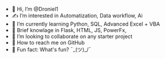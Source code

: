- 👋 Hi, I’m @Droniel1
- ✍️ I’m interested in Automatization, Data workflow, Ai
- 🤌 I’m currently learning Python, SQL, Advanced Excel + VBA
- 🤏 Brief knowlage in Flask, HTML, JS, PowerFx, 
- 💞️ I’m looking to collaborate on any starter project
- 🤙 How to reach me on GitHub  
- 🫤 Fun fact: What's fun? ¯\_(ツ)_/¯

<!---
Droniel1/Droniel1 is a ✨ special ✨ repository because its `README.md` (this file) appears on your GitHub profile.
You can click the Preview link to take a look at your changes.
--->
